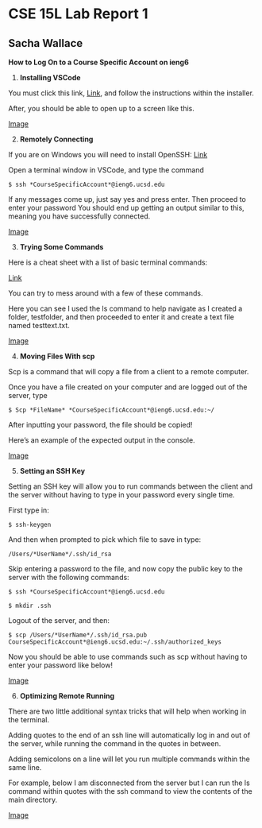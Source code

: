 # CSE 15L Lab Report 1
## Sacha Wallace

**How to Log On to a Course Specific Account on ieng6**

1. **Installing VSCode**

You must click this link, [Link](https://code.visualstudio.com/), and follow the instructions within the installer. 

After, you should be able to open up to a screen like this.

[Image](https://github.com/[Sacha-Wallace]/[CSE15L-LAB-REPORTS]/blob/main/LR-1.png?raw=true)

2. **Remotely Connecting**

If you are on Windows you will need to install OpenSSH: 
[Link](https://docs.microsoft.com/en-us/windows-server/administration/openssh/openssh_install_firstuse)

Open a terminal window in VSCode, and type the command

`$ ssh *CourseSpecificAccount*@ieng6.ucsd.edu`

If any messages come up, just say yes and press enter. Then proceed to enter your password
You should end up getting an output similar to this, meaning you have successfully connected.

[Image]()

3. **Trying Some Commands**

Here is a cheat sheet with a list of basic terminal commands:

[Link](https://www.guru99.com/linux-commands-cheat-sheet.html)

You can try to mess around with a few of these commands.

Here you can see I used the ls command to help navigate as I created a folder, testfolder, and then proceeded to enter it and create a text file named testtext.txt.

[Image]()

4. **Moving Files With scp**

Scp is a command that will copy a file from a client to a remote computer. 

Once you have a file created on your computer and are logged out of the server, type

`$ Scp *FileName* *CourseSpecificAccount*@ieng6.ucsd.edu:~/`

After inputting your password, the file should be copied!

Here’s an example of the expected output in the console.

[Image]()

5. **Setting an SSH Key**

Setting an SSH key will allow you to run commands between the client and the server without having to type in your password every single time.

First type in:

`$ ssh-keygen`

And then when prompted to pick which file to save in type:

`/Users/*UserName*/.ssh/id_rsa`

Skip entering a password to the file, and now copy the public key to the server with the following commands:

```
$ ssh *CourseSpecificAccount*@ieng6.ucsd.edu

$ mkdir .ssh
```

Logout of the server, and then:

`$ scp /Users/*UserName*/.ssh/id_rsa.pub CourseSpecificAccount*@ieng6.ucsd.edu:~/.ssh/authorized_keys`

Now you should be able to use commands such as scp without having to enter your password like below!

[Image]()

6. **Optimizing Remote Running**

There are two little additional syntax tricks that will help when working in the terminal.

Adding quotes to the end of an ssh line will automatically log in and out of the server, while running the command in the quotes in between. 

Adding semicolons on a line will let you run multiple commands within the same line. 

For example, below I am disconnected from the server but I can run the ls command within quotes with the ssh command to view the contents of the main directory. 

[Image]()

